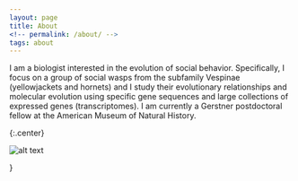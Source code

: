 ```yaml
---
layout: page
title: About
<!-- permalink: /about/ -->
tags: about
---
```


I am a biologist interested in the evolution of social behavior. Specifically, I focus on a group of social wasps from the subfamily Vespinae (yellowjackets and hornets) and I study their evolutionary relationships and molecular evolution using specific gene sequences and large collections of expressed genes (transcriptomes). I am currently a Gerstner postdoctoral fellow at the American Museum of Natural History. 

{:.center}

![alt text](https://flopezo.github.io/images/vsquamosa_head_small.png)

}